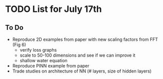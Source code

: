 # TODO List for July 17th

## To Do

-   Reproduce 2D examples from paper with new scaling factors from FFT (Fig 6)
    -   verify loss graphs
    -   scale to 50-100 dimensions and see if we can improve it
    -   shallow water equation
-   Reproduce PINN example from paper
-   Trade studies on architecture of NN (# layers, size of hidden layers)
